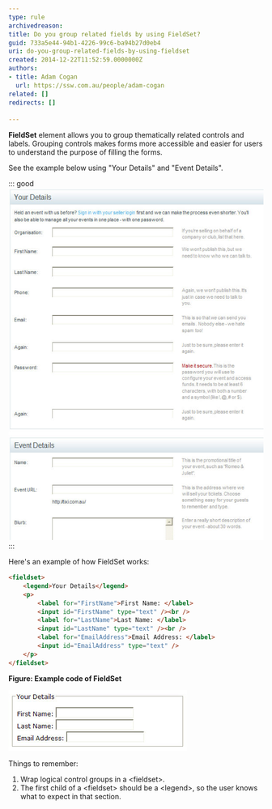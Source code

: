 ```yaml
---
type: rule
archivedreason: 
title: Do you group related fields by using FieldSet?
guid: 733a5e44-94b1-4226-99c6-ba94b27d0eb4
uri: do-you-group-related-fields-by-using-fieldset
created: 2014-12-22T11:52:59.0000000Z
authors:
- title: Adam Cogan
  url: https://ssw.com.au/people/adam-cogan
related: []
redirects: []

---
```


**FieldSet** element allows you to group thematically related controls and labels. Grouping controls makes forms more accessible and easier for users to understand the purpose of filling the forms.

See the example below using "Your Details" and "Event Details".

<!--endintro-->

::: good  
![Figure: Good example - Use FieldSet for grouping](/rules/do-you-group-related-fields-by-using-fieldset/fieldset.jpg)  
:::

Here's an example of how FieldSet works:

``` html
<fieldset>
    <legend>Your Details</legend>
    <p>
        <label for="FirstName">First Name: </label>
        <input id="FirstName" type="text" /><br />
        <label for="LastName">Last Name: </label>
        <input id="LastName" type="text" /><br />
        <label for="EmailAddress">Email Address: </label>
        <input id="EmailAddress" type="text" />
    </p>
</fieldset>
```
**Figure: Example code of FieldSet**

![Figure: How that code will look on the browser](/rules/do-you-group-related-fields-by-using-fieldset/fieldset-browser.jpg)  

Things to remember:

1. Wrap logical control groups in a &lt;fieldset&gt;.
2. The first child of a &lt;fieldset&gt; should be a &lt;legend&gt;, so the user knows what to expect in that section.


